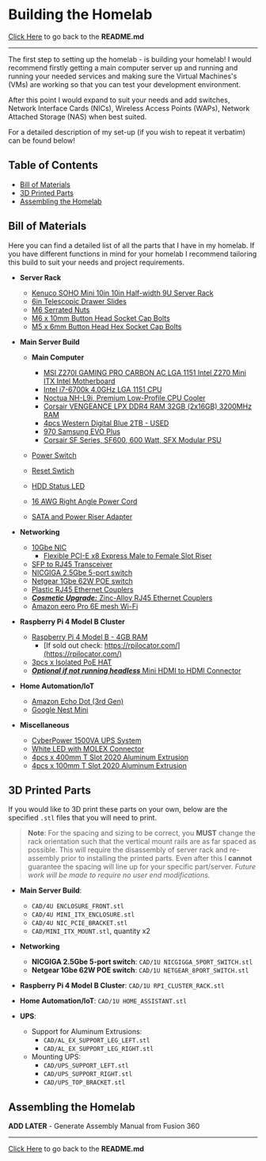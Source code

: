 # Building the Homelab

[Click Here](../README.md) to go back to the **README.md**

---

The first step to setting up the homelab - is building your homelab! I would recommend firstly getting a main computer server up and running and running your needed services and making sure the Virtual Machines's (VMs) are working so that you can test your development environment.

After this point I would expand to suit your needs and add switches, Network Interface Cards (NICs), Wireless Access Points (WAPs), Network Attached Storage (NAS) when best suited.

For a detailed description of my set-up (if you wish to repeat it verbatim) can be found below!

## Table of Contents

- [Bill of Materials](#bill-of-materials)
- [3D Printed Parts](#3d-printed-parts)
- [Assembling the Homelab](#assembling-the-homelab)

## Bill of Materials

Here you can find a detailed list of all the parts that I have in my homelab. If you have different functions in mind for your homelab I recommend tailoring this build to suit your needs and project requirements.

- **Server Rack**

  - [Kenuco SOHO Mini 10in 10in Half-width 9U Server Rack](https://www.amazon.com/KENUCO-Panels-Shelves-Components-White-9U/dp/B07QDPPPX7/ref=sr_1_3?crid=3J1702PNDA74T&keywords=kenuco%2B10u&qid=1691775398&sprefix=kenuco%2B10u%2B%2Caps%2C158&sr=8-3&ufe=app_do%3Aamzn1.fos.18ed3cb5-28d5-4975-8bc7-93deae8f9840&th=1)
  - [6in Telescopic Drawer Slides](<https://www.amazon.com/gp/your-account/order-history/ref=ppx_yo_dt_b_pagination_4_3?ie=UTF8&orderFilter=year-2023&search=&startIndex=20#:~:text=URBEST%20Ball%20Bearing%20Drawer%20Slides%20Full%20Extension%206%20Inch%20Telescopic%20Slider%20for%20Cabinet%2C%201Pair%20(6%2DInch)>)
  - [M6 Serrated Nuts](https://www.amazon.com/gp/product/B09MH9SP3T/ref=ppx_yo_dt_b_asin_title_o06_s00?ie=UTF8&psc=1)
  - [M6 x 10mm Button Head Socket Cap Bolts](https://www.amazon.com/gp/product/B09HC1MDM4/ref=ppx_yo_dt_b_asin_title_o06_s00?ie=UTF8&th=1)
  - [M5 x 6mm Button Head Hex Socket Cap Bolts](https://www.amazon.com/gp/product/B01AXUT5Q6/ref=ppx_yo_dt_b_asin_title_o06_s00?ie=UTF8&th=1)

- **Main Server Build**

  - **Main Computer**

    - [MSI Z270I GAMING PRO CARBON AC LGA 1151 Intel Z270 Mini ITX Intel Motherboard](https://www.newegg.com/p/N82E16813130972)
    - [Intel i7-6700k 4.0GHz LGA 1151 CPU](https://www.amazon.com/Intel-Processor-BX80662I76700K-Certified-Refurbished/dp/B07JQ3638R/ref=sr_1_2?crid=1OTL6AP4Q8IS3&keywords=intel+i7+6700k&qid=1691777533&sprefix=intel+i7+67%2Caps%2C162&sr=8-2)
    - [Noctua NH-L9i, Premium Low-Profile CPU Cooler](https://www.amazon.com/Noctua-NH-L9i-Premium-Low-profile-LGA115x/dp/B009VCAJ7W/ref=sr_1_3?crid=2JYZQT0WKGB4Z&keywords=lga+1151+slim+noctua+cooler&qid=1691777586&sprefix=lga+1151+slimnoctua+cooler%2Caps%2C142&sr=8-3)
    - [Corsair VENGEANCE LPX DDR4 RAM 32GB (2x16GB) 3200MHz RAM](https://www.amazon.com/gp/product/B07RW6Z692/ref=ppx_yo_dt_b_asin_title_o09_s00?ie=UTF8&th=1)
    - [4pcs Western Digital Blue 2TB - USED](https://www.amazon.com/gp/product/B08VH8R94B/ref=ppx_yo_dt_b_asin_title_o02_s00?ie=UTF8&th=1)
    - [970 Samsung EVO Plus](https://www.amazon.com/gp/product/B07MFZY2F2/ref=ppx_yo_dt_b_asin_title_o02_s00?ie=UTF8&th=1)
    - [Corsair SF Series, SF600, 600 Watt, SFX Modular PSU](https://www.amazon.com/Corsair-Platinum-Certified-Modular-Supply/dp/B07F84FJ1G/ref=sr_1_3?crid=NXJJGKYZ6117&keywords=corsair%2B600w%2Bmodular&qid=1691777644&sprefix=corsai%2B600w%2Bmodular%2Caps%2C109&sr=8-3&th=1)

  - [Power Switch](https://www.amazon.com/gp/product/B0986XLJJH/ref=ppx_yo_dt_b_asin_title_o00_s00?ie=UTF8&th=1)
  - [Reset Swtich](https://www.amazon.com/gp/product/B0BWDXFSMQ/ref=ppx_yo_dt_b_asin_title_o09_s00?ie=UTF8&psc=1)
  - [HDD Status LED](https://www.amazon.com/gp/product/B089RHBYGC/ref=ppx_yo_dt_b_asin_title_o00_s00?ie=UTF8&th=1)
  - [16 AWG Right Angle Power Cord](https://www.amazon.com/gp/product/B06Y6KHF4L/ref=ppx_yo_dt_b_asin_title_o08_s00?ie=UTF8&psc=1)
  - [SATA and Power Riser Adapter](https://www.amazon.com/gp/product/B08PQP6MZK/ref=ppx_yo_dt_b_asin_title_o07_s00?ie=UTF8&psc=1)

- **Networking**

  - [10Gbe NIC](https://www.amazon.com/gp/your-account/order-history/ref=ppx_yo_dt_b_pagination_3_2?ie=UTF8&orderFilter=year-2023&search=&startIndex=10#:~:text=10Gb%20PCI%2DE%20Network%20Card%20NIC%20Compatible%20for%20Intel%20X540%2DT2%2C%20Dual%20RJ45%20Copper%20Port%2C%20with%20Intel%20X540%2DBT2%20Controller%2C%20PCI%2DE%20X8%2C%2010G%20PCI%20Express%20LAN%20Adapter%20Support%20Windows%20Server/Windows/Linux/Vmware/ESX)
    - [Flexible PCI-E x8 Express Male to Female Slot Riser](https://www.amazon.com/gp/product/B08PCQPJHT/ref=ppx_yo_dt_b_asin_title_o02_s00?ie=UTF8&psc=1)
  - [SFP to RJ45 Transceiver](https://www.amazon.com/gp/product/B06XQBFHNL/ref=ppx_yo_dt_b_asin_title_o02_s00?ie=UTF8&psc=1)
  - [NICGIGA 2.5Gbe 5-port switch](https://www.amazon.com/dp/B0C53CB5CM?ref=nb_sb_ss_w_as-reorder-t1_k3_1_5&amp=&crid=VPMA54EJP8QI&amp=&sprefix=nicgi)
  - [Netgear 1Gbe 62W POE switch](https://www.amazon.com/gp/product/B08MBFLMDC/ref=ppx_yo_dt_b_asin_title_o08_s00?ie=UTF8&psc=1)
  - [Plastic RJ45 Ethernet Couplers](https://www.amazon.com/gp/product/B01JJ46JX4/ref=ppx_yo_dt_b_asin_title_o02_s00?ie=UTF8&th=1)
  - [_**Cosmetic Upgrade:**_ Zinc-Alloy RJ45 Ethernet Couplers](https://www.amazon.com/gp/product/B09VZZ6DWG/ref=ppx_yo_dt_b_asin_title_o01_s00?ie=UTF8&th=1)
  - [Amazon eero Pro 6E mesh Wi-Fi](https://www.amazon.com/gp/product/B091G68F8C/ref=ppx_yo_dt_b_asin_title_o03_s00?ie=UTF8&psc=1)

- **Raspberry Pi 4 Model B Cluster**

  - [Raspberry Pi 4 Model B - 4GB RAM](https://thepihut.com/products/raspberry-pi-4-model-b)
    - [If sold out check: https://rpilocator.com/](https://rpilocator.com/)
  - [3pcs x Isolated PoE HAT](https://www.amazon.com/gp/product/B08CVDQWXF/ref=ppx_yo_dt_b_asin_title_o01_s00?ie=UTF8&psc=1)
  - [_**Optional if not running headless**_ Mini HDMI to HDMI Connector](https://www.amazon.com/gp/product/B06WWQ7KLV/ref=ppx_yo_dt_b_asin_title_o00_s00?ie=UTF8&th=1)

- **Home Automation/IoT**

  - [Amazon Echo Dot (3rd Gen)](https://www.amazon.com/Echo-Dot/dp/B07PDHSLM6/ref=sr_1_14?crid=16D47ED5WZLWD&keywords=Amazon+echo+dot&qid=1691777269&sprefix=amazon+echo+dot%2Caps%2C116&sr=8-14)
  - [Google Nest Mini](https://www.bestbuy.com/site/nest-mini-2nd-generation-with-google-assistant-chalk/6348878.p?skuId=6348878&extStoreId=1092&ref=212&loc=1&gclid=Cj0KCQjwuNemBhCBARIsADp74QTHebpqr1n1e0H8t4fdqznFB7IvhMA7w_2LHum26O--PZAxyCUzrGAaAjG8EALw_wcB&gclsrc=aw.ds)

- **Miscellaneous**
  - [CyberPower 1500VA UPS System](https://www.amazon.com/gp/product/B00429N19W/ref=ppx_yo_dt_b_asin_title_o02_s01?ie=UTF8&th=1)
  - [White LED with MOLEX Connector](https://www.amazon.com/gp/product/B0B4G1THL9/ref=ppx_yo_dt_b_asin_title_o03_s00?ie=UTF8&psc=1)
  - [4pcs x 400mm T Slot 2020 Aluminum Extrusion](https://www.amazon.com/gp/product/B08Y8N7FD1/ref=ppx_yo_dt_b_asin_title_o02_s01?ie=UTF8&th=1)
  - [4pcs x 100mm T Slot 2020 Aluminum Extrusion](https://www.amazon.com/gp/product/B08TBLBXLV/ref=ppx_yo_dt_b_asin_title_o02_s00?ie=UTF8&th=1)

## 3D Printed Parts
If you would like to 3D print these parts on your own, below are the specified `.stl` files that you will need to print.

> **Note**: For the spacing and sizing to be correct, you **MUST** change the rack orientation such that the vertical mount rails are as far spaced as possible. This will require the disassembly of server rack and re-assembly prior to installing the printed parts. Even after this I **cannot** guarantee the spacing will line up for your specific part/server. *Future work will be made to require no user end modifications.*

- **Main Server Build**:
  - `CAD/4U ENCLOSURE_FRONT.stl`
  - `CAD/4U MINI_ITX_ENCLOSURE.stl`
  - `CAD/4U NIC_PCIE_BRACKET.stl`
  - `CAD/MINI_ITX_MOUNT.stl`, quantity x2

- **Networking**
  - **NICGIGA 2.5Gbe 5-port switch**: `CAD/1U NICGIGGA_5PORT_SWITCH.stl`
  - **Netgear 1Gbe 62W POE switch**: `CAD/1U NETGEAR_8PORT_SWITCH.stl`

- **Raspberry Pi 4 Model B Cluster**: `CAD/1U RPI_CLUSTER_RACK.stl`

- **Home Automation/IoT**: `CAD/1U HOME_ASSISTANT.stl`
- **UPS**:
  - Support for Aluminum Extrusions:
    - `CAD/AL_EX_SUPPORT_LEG_LEFT.stl`
    - `CAD/AL_EX_SUPPORT_LEG_RIGHT.stl`
  - Mounting UPS:
    - `CAD/UPS_SUPPORT_LEFT.stl`
    - `CAD/UPS_SUPPORT_RIGHT.stl`
    - `CAD/UPS_TOP_BRACKET.stl`

## Assembling the Homelab

**ADD LATER** - Generate Assembly Manual from Fusion 360

---

[Click Here](../README.md) to go back to the **README.md**
